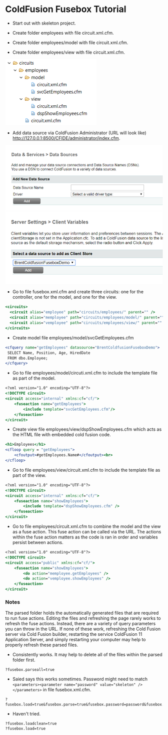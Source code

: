# ColdFusion Fusebox Tutorial

* Start out with skeleton project.

* Create folder employees with file circuit.xml.cfm.

* Create folder employees/model with file circuit.xml.cfm.

* Create folder employees/view with file circuit.xml.cfm.

![Directory Image](/readme/directory_image.PNG?raw=true)

* Add data source via ColdFusion Administrator (URL will look like) http://127.0.0.1:8500/CFIDE/administrator/index.cfm.

![Data Source Image](/readme/data_source_image.PNG?raw=true)
![Client Variable Image](/readme/client_variable_image.PNG?raw=true)

* Go to file fusebox.xml.cfm and create three circuits: one for the controller, one for the model, and one for the view.

```coldfusion
<circuits>
  <circuit alias="employee" path="circuits/employees/" parent="" />
  <circuit alias="memployee" path="circuits/employees/model/" parent="" />
  <circuit alias="vemployee" path="circuits/employees/view/" parent="" />
</circuits>
```

* Create model file employees/model/svcGetEmployees.cfm

```coldfusion
<cfquery name="getEmployees" datasource="BrentColdfusionFuseboxDemo">
 SELECT Name, Position, Age, HiredDate
 FROM dbo.Employee;
</cfquery>
```

* Go to file employees/model/circuti.xml.cfm to include the template file as part of the model.

```coldfusion
<?xml version="1.0" encoding="UTF-8"?>
<!DOCTYPE circuit>
<circuit access="internal" xmlns:cf="cf/">
	<fuseaction name="getEmployees">
		<include template="svcGetEmployees.cfm"/>
	</fuseaction>
</circuit>
```

* Create view file employees/view/dspShowEmployees.cfm which acts as the HTML file with embedded cold fusion code.

```coldfusion
<h1>Employees</h1>
<cfloop query = "getEmployees">
	<cfoutput>#getEmployees.Name#</cfoutput><br>
</cfloop>
```

* Go to file employees/view/circuit.xml.cfm to include the template file as part of the view.

```coldfusion
<?xml version="1.0" encoding="UTF-8"?>
<!DOCTYPE circuit>
<circuit access="internal" xmlns:cf="cf/">
	<fuseaction name="showEmployees">
		<include template="dspShowEmployees.cfm" />
	</fuseaction>
</circuit>
```

- Go to file employees/circuit.xml.cfm to combine the model and the view as a fuse action. This fuse action can be called via the URL. The actions within the fuse action matters as the code is ran in order and variables persist between actions.

```coldfusion
<?xml version="1.0" encoding="UTF-8"?>
<!DOCTYPE circuit>
<circuit access="public" xmlns:cf="cf/">
	<fuseaction name="showEmployees">
		<do action="memployee.getEmployees" />
		<do action="vemployee.showEmployees" />
    </fuseaction>
</circuit>
```

### Notes

The parsed folder holds the automatically generated files that are required to run fuse actions. Editing the files and refreshing the page rarely works to refresh the fuse actions. Instead, there are a variety of query parameters you can throw in the URL. If none of these work, refreshing the Cold Fusion server via Cold Fusion builder, restarting the service ColdFusion 11 Application Server, and simply restarting your computer may help to properly refresh these parsed files.

* Consistently works. It may help to delete all of the files within the parsed folder first.

```
?fusebox.parseall=true
```

* Saied says this works sometimes. Password might need to match `<parameters><parameter name="password" value="skeleton" /></parameters>` in file fusebox.xml.cfm.

```
?fusebox.load=true&fusebox.parse=true&fusebox.password=password&fusebox.loadclean=true  
```

* Haven't tried.

```
?fusebox.loadclean=true
?fusebox.load=true
```
